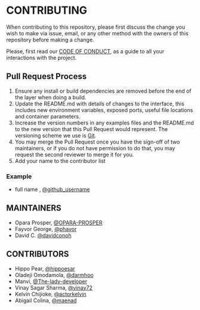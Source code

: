 # CONTRIBUTING

When contributing to this repository, please first discuss the change you wish to make via issue, email, or any other method with the owners of this repository before making a change.

Please, first read our [CODE OF CONDUCT](https://github.com/HacktoberfestinAba/HacktoberfestinAba.github.io/CODE_OF_CONDUCT.md), as a guide to all your interactions with the project.

## Pull Request Process

1. Ensure any install or build dependencies are removed before the end of the layer when doing a build.
2. Update the README.md with details of changes to the interface, this includes new environment variables, exposed ports, useful file locations and container parameters.
3. Increase the version numbers in any examples files and the README.md to the new version that this Pull Request would represent. The versioning scheme we use is [Git](http://git-scm.com/).
4. You may merge the Pull Request once you have the sign-off of two maintainers, or if you do not have permission to do that, you may request the second reviewer to merge it for you.
5. Add your name to the contributor list

### Example

- full name , [@github_username](link)

## MAINTAINERS

- Opara Prosper, [@OPARA-PROSPER](https://github.com/OPARA-PROSPER)
- Fayvor George, [@phavor](https://github.com/phavor)
- David C. [@davidconoh](https://github.com/davidconoh)

## CONTRIBUTORS

- Hippo Pear,  [@hippoesar](https://github.com/hippoesar)
- Oladeji Omodamola, [@darmhoo](https://github.com/darmhoo)
- Manvi, [@The-lady-developer](https://github.com/The-lady-developer)
- Vinay Sagar Sharma, [@vinay72](https://github.com/vinay72)
- Kelvin Chijioke, [@actorkelvin](https://github.com/actorkelvin)
- Abigail Colina, [@maenad](https://github.com/maenad)
